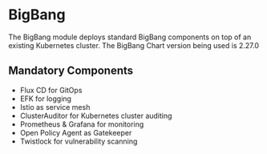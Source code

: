 # BigBang

The BigBang module deploys standard BigBang components on top of an existing Kubernetes cluster.
The BigBang Chart version being used is 2.27.0


## Mandatory Components

* Flux CD for GitOps
* EFK for logging
* Istio as service mesh
* ClusterAuditor for Kubernetes cluster auditing
* Prometheus & Grafana for monitoring
* Open Policy Agent as Gatekeeper 
* Twistlock for vulnerability scanning
